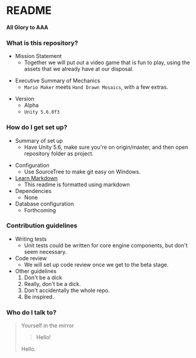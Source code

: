 # README #

 **All Glory to AAA**

### What is this repository? ###

+ Mission Statement
    * Together we will put out a video game that is fun to play, using the assets that we already have at our disposal.
- Executive Summary of Mechanics
    * `Mario Maker` meets `Hand Drawn Mosaics`, with a few extras.
* Version
    * Alpha
    * `Unity 5.6.0f3`

### How do I get set up? ###

+ Summary of set up
    * Have Unity 5.6, make sure you're on origin/master, and then open repository folder as project.
* Configuration
    * Use SourceTree to make git easy on Windows.
* [Learn Markdown](https://bitbucket.org/tutorials/markdowndemo) 
    * This readme is formatted using markdown
* Dependencies
    * None
* Database configuration
    * Forthcoming


### Contribution guidelines ###

* Writing tests
    * Unit tests could be written for core engine components, but don't seem necessary.
* Code review
    * We will set up code review once we get to the beta stage.
* Other guidelines
    1. Don't be a dick
    2. Really, don't be a dick.
    3. Don't accidentally the whole repo.
    4. Be inspired.

### Who do I talk to? ###

> Yourself in the mirror
>
> > Hello!
>
> Hello.
